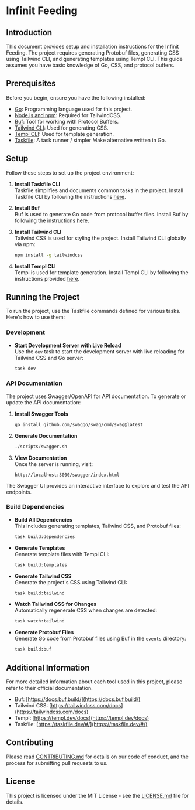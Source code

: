 # Infinit Feeding 

## Introduction

This document provides setup and installation instructions for the Infinit Feeding. The project requires generating Protobuf files, generating CSS using Tailwind CLI, and generating templates using Templ CLI. This guide assumes you have basic knowledge of Go, CSS, and protocol buffers.

## Prerequisites

Before you begin, ensure you have the following installed:
- [Go](https://golang.org/dl/): Programming language used for this project.
- [Node.js and npm](https://nodejs.org/en/download/): Required for TailwindCSS.
- [Buf](https://docs.buf.build/installation): Tool for working with Protocol Buffers.
- [Tailwind CLI](https://tailwindcss.com/docs/installation): Used for generating CSS.
- [Templ CLI](https://templ.dev/docs/getting-started/installation): Used for template generation.
- [Taskfile](https://taskfile.dev/#/installation): A task runner / simpler Make alternative written in Go.

## Setup

Follow these steps to set up the project environment:

1. **Install Taskfile CLI**  
   Taskfile simplifies and documents common tasks in the project. Install Taskfile CLI by following the instructions [here](https://taskfile.dev/#/installation).

2. **Install Buf**  
   Buf is used to generate Go code from protocol buffer files. Install Buf by following the instructions [here](https://docs.buf.build/installation).

3. **Install Tailwind CLI**  
   Tailwind CSS is used for styling the project. Install Tailwind CLI globally via npm:
   ```bash
   npm install -g tailwindcss
   ```

4. **Install Templ CLI**  
   Templ is used for template generation. Install Templ CLI by following the instructions provided [here](https://templ.dev/docs/getting-started/installation).

## Running the Project

To run the project, use the Taskfile commands defined for various tasks. Here's how to use them:

### Development

- **Start Development Server with Live Reload**  
  Use the `dev` task to start the development server with live reloading for Tailwind CSS and Go server:
  ```bash
  task dev
  ```

### API Documentation

The project uses Swagger/OpenAPI for API documentation. To generate or update the API documentation:

1. **Install Swagger Tools**
   ```bash
   go install github.com/swaggo/swag/cmd/swag@latest
   ```

2. **Generate Documentation**
   ```bash
   ./scripts/swagger.sh
   ```

3. **View Documentation**  
   Once the server is running, visit:
   ```
   http://localhost:3000/swagger/index.html
   ```

The Swagger UI provides an interactive interface to explore and test the API endpoints.

### Build Dependencies

- **Build All Dependencies**  
  This includes generating templates, Tailwind CSS, and Protobuf files:
  ```bash
  task build:dependencies
  ```

- **Generate Templates**  
  Generate template files with Templ CLI:
  ```bash
  task build:templates
  ```

- **Generate Tailwind CSS**  
  Generate the project's CSS using Tailwind CLI:
  ```bash
  task build:tailwind
  ```

- **Watch Tailwind CSS for Changes**  
  Automatically regenerate CSS when changes are detected:
  ```bash
  task watch:tailwind
  ```

- **Generate Protobuf Files**  
  Generate Go code from Protobuf files using Buf in the `events` directory:
  ```bash
  task build:buf
  ```

## Additional Information

For more detailed information about each tool used in this project, please refer to their official documentation.

- Buf: [https://docs.buf.build/](https://docs.buf.build/)
- Tailwind CSS: [https://tailwindcss.com/docs](https://tailwindcss.com/docs)
- Templ: [https://templ.dev/docs](https://templ.dev/docs)
- Taskfile: [https://taskfile.dev/#/](https://taskfile.dev/#/)

## Contributing

Please read [CONTRIBUTING.md](/CONTRIBUTING.md) for details on our code of conduct, and the process for submitting pull requests to us.

## License

This project is licensed under the MIT License - see the [LICENSE.md](LICENSE.md) file for details.
